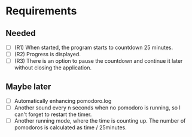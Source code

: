 # Requirements

## Needed

  - [ ] (R1) When started, the program starts to countdown 25 minutes.
  - [ ] (R2) Progress is displayed.
  - [ ] (R3) There is an option to pause the countdown and continue it later without closing the application.

## Maybe later

  - [ ] Automatically enhancing pomodoro.log
  - [ ] Another sound every n seconds when no pomodoro is running, so I can't forget to restart the timer.
  - [ ] Another running mode, where the time is counting up. The number of pomodoros is calculated as time / 25minutes. 

